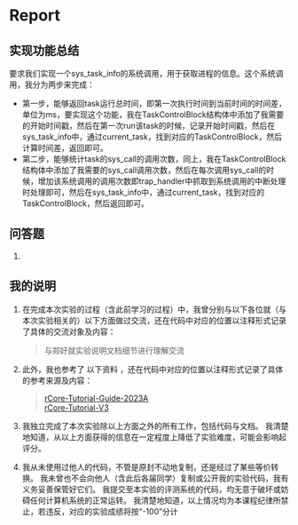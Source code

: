 # Report

## 实现功能总结
要求我们实现一个sys_task_info的系统调用，用于获取进程的信息。这个系统调用，我分为两步来完成：
- 第一步，能够返回task运行总时间，即第一次执行时间到当前时间的时间差，单位为ms，要实现这个功能，我在TaskControlBlock结构体中添加了我需要的开始时间戳，然后在第一次run该task的时候，记录开始时间戳，然后在sys_task_info中，通过current_task，找到对应的TaskControlBlock，然后计算时间差，返回即可。
- 第二步，能够统计task的sys_call的调用次数，同上，我在TaskControlBlock结构体中添加了我需要的sys_call调用次数，然后在每次调用sys_call的时候，增加该系统调用的调用次数即trap_handler中抓取到系统调用的中断处理时处理即可，然后在sys_task_info中，通过current_task，找到对应的TaskControlBlock，然后返回即可。

## 问答题
1. 


## 我的说明

1. 在完成本次实验的过程（含此前学习的过程）中，我曾分别与以下各位就（与本次实验相关的）以下方面做过交流，还在代码中对应的位置以注释形式记录了具体的交流对象及内容：

    > 与郑好就实验说明文档细节进行理解交流

2. 此外，我也参考了 以下资料 ，还在代码中对应的位置以注释形式记录了具体的参考来源及内容：

    > [rCore-Tutorial-Guide-2023A](https://learningos.cn/rCore-Tutorial-Guide-2023A)  
    > [rCore-Tutorial-V3](https://rcore-os.cn/rCore-Tutorial-Book-v3)
3. 我独立完成了本次实验除以上方面之外的所有工作，包括代码与文档。 我清楚地知道，从以上方面获得的信息在一定程度上降低了实验难度，可能会影响起评分。

4. 我从未使用过他人的代码，不管是原封不动地复制，还是经过了某些等价转换。 我未曾也不会向他人（含此后各届同学）复制或公开我的实验代码，我有义务妥善保管好它们。 我提交至本实验的评测系统的代码，均无意于破坏或妨碍任何计算机系统的正常运转。 我清楚地知道，以上情况均为本课程纪律所禁止，若违反，对应的实验成绩将按“-100”分计